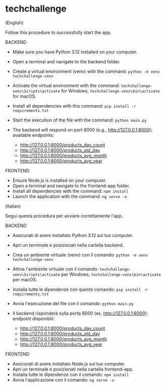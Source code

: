 # techchallenge
(English)

Follow this procedure to successfully start the app.

BACKEND

- Make sure you have Python 3.12 installed on your computer.
- Open a terminal and navigate to the backend folder.
- Create a virtual environment (venv) with the command: `python -m venv techchallenge-venv`
- Activate the virtual environment with the command: `techchallenge-venv\Scripts\activate` for Windows, `techchallenge-venv\bin\activate` for macOS.
- Install all dependencies with this command: `pip install -r requirements.txt`
- Start the execution of the file with the command: `python main.py`
- The backend will respond on port 8000 (e.g., http://127.0.0.1:8000); available endpoints:

  - http://127.0.0.1:8000/products_day_count
  - http://127.0.0.1:8000/products_std_day
  - http://127.0.0.1:8000/products_avg_month
  - http://127.0.0.1:8000/products_avg_year

FRONTEND

- Ensure Node.js is installed on your computer.
- Open a terminal and navigate to the frontend-app folder.
- Install all dependencies with the command: `npm install`
- Launch the application with the command: `ng serve -o`


(italian)

Segui questa procedura per avviare correttamente l'app.

BACKEND

- Assicurati di avere installato Python 3.12 sul tuo computer.
- Apri un terminale e posizionati nella cartella backend.
- Crea un ambiente virtuale (venv) con il comando: `python -m venv techchallenge-venv`
- Attiva l'ambiente virtuale con il comando: `techchallenge-venv\Scripts\activate` per Windows, `techchallenge-venv\bin\activate` per macOS.
- Installa tutte le dipendenze con questo comando: `pip install -r requirements.txt`
- Avvia l'esecuzione del file con il comando: `python main.py`
- Il backend risponderà sulla porta 8000 (es. http://127.0.0.1:8000); endpoint disponibili:

  - http://127.0.0.1:8000/products_day_count
  - http://127.0.0.1:8000/products_std_day
  - http://127.0.0.1:8000/products_avg_month
  - http://127.0.0.1:8000/products_avg_year

FRONTEND

- Assicurati di avere installato Node.js sul tuo computer.
- Apri un terminale e posizionati nella cartella frontend-app.
- Installa tutte le dipendenze con il comando: `npm install`
- Avvia l'applicazione con il comando: `ng serve -o`